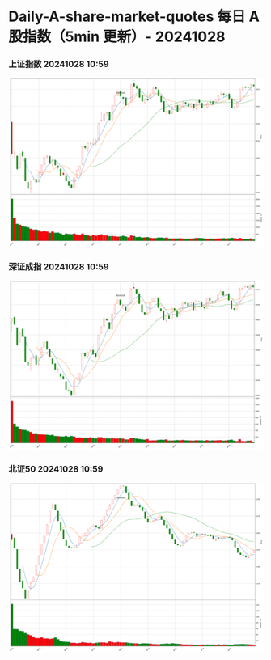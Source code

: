 
# Daily-A-share-market-quotes 每日 A 股指数（5min 更新）- 20241028

### 上证指数 20241028 10:59
![](./fig/2024/10/20241028-sh000001.png)

### 深证成指 20241028 10:59
![](./fig/2024/10/20241028-sz399001.png)

### 北证50 20241028 10:59
![](./fig/2024/10/20241028-bj899050.png)
